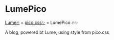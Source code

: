 # LumePico

[Lume🔥](https://lume.land) + [pico.css✨](https://pico.css) = LumePico 🔥✨

A blog, powered bt Lume, using style from pico.css
